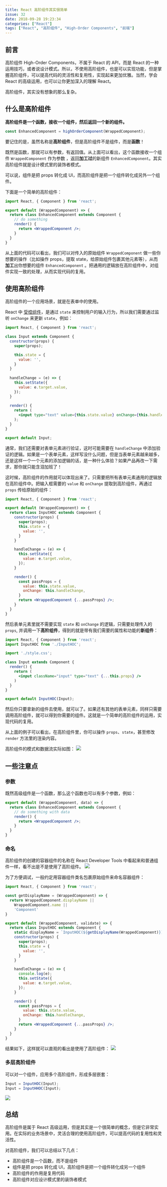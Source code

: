 ```yaml
---
title: React 高阶组件其实很简单
issue: 32
date: 2018-09-28 19:23:34
categories: ["React"]
tags: ["React", "高阶组件", "High-Order Components", "前端"]
---
```


## 前言
高阶组件 High-Order Components，不属于 React 的 API，而是 React 的一种运用技巧，或者说设计模式。所以，不使用高阶组件，也是可以实现功能，但是掌握高阶组件，可以提高代码的灵活性和复用性，实现起来更加优雅。当然，学会 React 的高级运用，也可以让你更加深入的理解 React。

高阶组件，其实没有想象的那么复杂。

<!-- more -->

## 什么是高阶组件
**高阶组件是一个函数，接收一个组件，然后返回一个新的组件。**
```jsx
const EnhancedComponent = highOrderComponent(WrappedComponent);
```

要记住的是，虽然名称是**高阶组件**，但是高阶组件不是组件，而是**函数**！

既然是函数，那就可以有参数，有返回值。从上面可以看出，这个函数接收一个组件 `WrappedComponent` 作为参数 ，返回**加工过**的新组件 `EnhancedComponent`。其实高阶组件就是设计模式里的装饰者模式。

可以说，组件是把 props 转化成 UI，而高阶组件是把一个组件转化成另外一个组件。

下面是一个简单的高阶组件：
```jsx
import React, { Component } from 'react';

export default (WrappedComponent) => {
  return class EnhancedComponent extends Component {
    // do something
    render() {
      return <WrappedComponent />;
    }
  }
}
```

从上面的代码可以看出，我们可以对传入的原始组件 `WrappedComponent` 做一些你想要的操作（比如操作 props，提取 state，给原始组件包裹其他元素等），从而**加工**出你想要的组件 `EnhancedComponent` 。把通用的逻辑放在高阶组件中，对组件实现一致的处理，从而实现代码的复用。


## 使用高阶组件
高阶组件的一个应用场景，就是在表单中的使用。

React 中 [受控组件](https://reactjs.org/docs/forms.html)，是通过 `state` 来控制用户的输入行为，所以我们需要通过监听 `onChange` 来更新 `state`，例如：
```jsx
import React, { Component } from 'react';

class Input extends Component {
  constructor(props) {
    super(props);

    this.state = {
      value: '',
    }
  }
  
  handleChange = (e) => {
    this.setState({
      value: e.target.value,
    });
  }
  
  render() {
    return (
      <input type="text" value={this.state.value} onChange={this.handleChange} />
    );
  }
}

export default Input;
```

通常，我们还需要对表单元素进行验证，这时可能需要在 `handleChange` 中添加验证的逻辑。如果是一个表单元素，这样写没什么问题，但是当表单元素越来越多，还是这样一个一个元素的添加逻辑的话，是一种什么体验？如果产品再改一下需求，那你就只能含泪加班了！

这时候，高阶组件的作用就可以体现出来了。只需要把所有表单元素通用的逻辑放在高阶组件中。把输入框需要的 `value` 和 `onChange` 提取到高阶组件，再通过 `props` 传给原始的组件：

```jsx
import React, { Component } from 'react';

export default (WrappedComponent) => {
  return class InputHOC extends Component {
    constructor(props) {
      super(props);
      this.state = {
        value: '',
      }
    }

    handleChange = (e) => {
      this.setState({
        value: e.target.value,
      });
    }

    render() {
      const passProps = {
        value: this.state.value,
        onChange: this.handleChange,
      }
      return <WrappedComponent {...passProps} />;
    }
  }
}
```

然后表单元素里就不需要实现 `state` 和 `onChange` 的逻辑，只需要处理传入的 `props`, 并调用一下**高阶组件**，得到的就是带有我们需要的属性和功能的**新组件**：
```jsx
import React, { Component } from 'react';
import InputHOC from './InputHOC';

import './style.css';

class Input extends Component {
  render() {
    return (
      <input className="input" type="text" {...this.props} />
    )
  }
}

export default InputHOC(Input);
```

然后你只要拿新的组件去使用，就可以了。如果还有其他的表单元素，同样只需要调用高阶组件，就可以得到你需要的组件。这就是一个简单的高阶组件的运用，实现代码的复用。

从上面的例子可以看出，在高阶组件里，你可以操作 `props`、`state`，甚至修改 `render` 方法里的渲染内容。

高阶组件的模式和数据流实际如图：
![](/images/react-hoc/react-hoc1.jpg)

## 一些注意点
### 参数
既然高级组件是一个函数，那么这个函数也可以有多个参数，例如：
```jsx
export default (WrappedComponent, data) => {
  return class EnhancedComponent extends Component {
    // do something with data
    render() {
      return <WrappedComponent />;
    }
  }
}
```

### 命名
高阶组件的创建的容器组件的名称在  React Developer Tools 中看起来和普通组件一样，看不出是不是使用了高阶组件。
![](/images/react-hoc/react-hoc2.jpg)

为了方便调试，一般约定用容器组件类名包裹原始组件来命名容器组件：
```jsx
import React, { Component } from 'react';

const getDisplayName = (WrappedComponent) => {
  return WrappedComponent.displayName ||
    WrappedComponent.name ||
    'Component'
}

export default (WrappedComponent, validate) => {
  return class InputHOC extends Component {
    static displayName = `InputHOC(${getDisplayName(WrappedComponent)})`;
    constructor(props) {
      super(props);
      this.state = {
        value: '',
      }
    }

    handleChange = (e) => {
      console.log(e);
      this.setState({
        value: e.target.value,
      });
    }

    render() {
      const passProps = {
        value: this.state.value,
        onChange: this.handleChange,
      }
      return <WrappedComponent {...passProps} />;
    }
  }
}

```
结果如下，这样就可以直观的看出是使用了高阶组件：
![](/images/react-hoc/react-hoc3.jpg)


### 多层高阶组件
可以对一个组件，应用多个高阶组件，形成多层嵌套：
```jsx
Input = InputHOC(Input);
Input = InputHHOC(Input);
```
![](/images/react-hoc/react-hoc4.jpg)


## 总结
高阶组件是属于 React 高级运用，但是其实是一个很简单的概念，但是它非常实用。在实际的业务场景中，灵活合理的使用高阶组件，可以提高代码的复用性和灵活性。

对高阶组件，我们可以总结以下几点：
- 高阶组件是一个函数，而不是组件
- 组件是把 props 转化成 UI，高阶组件是把一个组件转化成另一个组件
- 高阶组件的作用是复用代码
- 高阶组件对应设计模式里的装饰者模式
